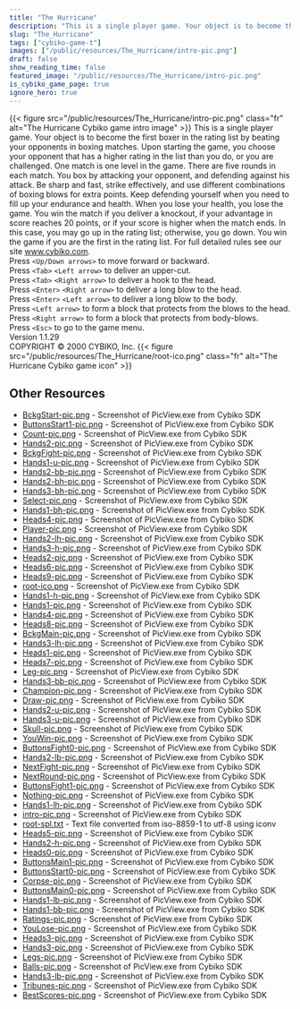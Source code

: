 ```yaml
---
title: "The Hurricane"
description: "This is a single player game. Your object is to become the first boxer in the rating list by beating your opponents in boxing matches. Upon starting the game, you choose your opponent that has a higher rating in the list than you do, or you are challenged. One match is one level ..."
slug: "The_Hurricane"
tags: ["cybiko-game-t"]
images: ["/public/resources/The_Hurricane/intro-pic.png"]
draft: false
show_reading_time: false
featured_image: "/public/resources/The_Hurricane/intro-pic.png"
is_cybiko_game_page: true
ignore_hero: true
---
```

{{< figure src="/public/resources/The_Hurricane/intro-pic.png" class="fr" alt="The Hurricane Cybiko game intro image" >}}
This is a single player game. Your object is to become the first boxer in the rating list by beating your opponents in boxing matches. Upon starting the game, you choose your opponent that has a higher rating in the list than you do, or you are challenged. One match is one level in the game. There are five rounds in each match. You box by attacking your opponent, and defending against his attack. Be sharp and fast, strike effectively, and use different combinations of boxing blows for extra points. Keep defending yourself when you need to fill up your endurance and health. When you lose your health, you lose the game. You win the match if you deliver a knockout, if your advantage in score reaches 20 points, or if your score is higher when the match ends. In this case, you may go up in the rating list; otherwise, you go down. You win the game if you are the first in the rating list. For full detailed rules see our site www.cybiko.com. \
Press `<Up/Down arrows>`  to move forward or backward. \
Press `<Tab>` `<Left arrow>`  to deliver an upper-cut. \
Press `<Tab>` `<Right arrow>`  to deliver a hook to the head. \
Press `<Enter>` `<Right arrow>`  to deliver a long blow to the head. \
Press `<Enter>` `<Left arrow>`  to deliver a long blow to the body. \
Press `<Left arrow>`  to form a block that protects from the blows to the head. \
Press `<Right arrow>`  to form a block that protects from body-blows. \
Press `<Esc>`  to go to the game menu. \
Version 1.1.29 \
COPYRIGHT © 2000 CYBIKO, Inc. {{< figure src="/public/resources/The_Hurricane/root-ico.png" class="fr" alt="The Hurricane Cybiko game icon" >}}

## Other Resources
* [BckgStart-pic.png](/public/resources/The_Hurricane/BckgStart-pic.png) - Screenshot of PicView.exe from Cybiko SDK
* [ButtonsStart1-pic.png](/public/resources/The_Hurricane/ButtonsStart1-pic.png) - Screenshot of PicView.exe from Cybiko SDK
* [Count-pic.png](/public/resources/The_Hurricane/Count-pic.png) - Screenshot of PicView.exe from Cybiko SDK
* [Hands2-pic.png](/public/resources/The_Hurricane/Hands2-pic.png) - Screenshot of PicView.exe from Cybiko SDK
* [BckgFight-pic.png](/public/resources/The_Hurricane/BckgFight-pic.png) - Screenshot of PicView.exe from Cybiko SDK
* [Hands1-u-pic.png](/public/resources/The_Hurricane/Hands1-u-pic.png) - Screenshot of PicView.exe from Cybiko SDK
* [Hands2-bb-pic.png](/public/resources/The_Hurricane/Hands2-bb-pic.png) - Screenshot of PicView.exe from Cybiko SDK
* [Hands2-bh-pic.png](/public/resources/The_Hurricane/Hands2-bh-pic.png) - Screenshot of PicView.exe from Cybiko SDK
* [Hands3-bh-pic.png](/public/resources/The_Hurricane/Hands3-bh-pic.png) - Screenshot of PicView.exe from Cybiko SDK
* [Select-pic.png](/public/resources/The_Hurricane/Select-pic.png) - Screenshot of PicView.exe from Cybiko SDK
* [Hands1-bh-pic.png](/public/resources/The_Hurricane/Hands1-bh-pic.png) - Screenshot of PicView.exe from Cybiko SDK
* [Heads4-pic.png](/public/resources/The_Hurricane/Heads4-pic.png) - Screenshot of PicView.exe from Cybiko SDK
* [Player-pic.png](/public/resources/The_Hurricane/Player-pic.png) - Screenshot of PicView.exe from Cybiko SDK
* [Hands2-lh-pic.png](/public/resources/The_Hurricane/Hands2-lh-pic.png) - Screenshot of PicView.exe from Cybiko SDK
* [Hands3-h-pic.png](/public/resources/The_Hurricane/Hands3-h-pic.png) - Screenshot of PicView.exe from Cybiko SDK
* [Heads2-pic.png](/public/resources/The_Hurricane/Heads2-pic.png) - Screenshot of PicView.exe from Cybiko SDK
* [Heads6-pic.png](/public/resources/The_Hurricane/Heads6-pic.png) - Screenshot of PicView.exe from Cybiko SDK
* [Heads9-pic.png](/public/resources/The_Hurricane/Heads9-pic.png) - Screenshot of PicView.exe from Cybiko SDK
* [root-ico.png](/public/resources/The_Hurricane/root-ico.png) - Screenshot of PicView.exe from Cybiko SDK
* [Hands1-h-pic.png](/public/resources/The_Hurricane/Hands1-h-pic.png) - Screenshot of PicView.exe from Cybiko SDK
* [Hands1-pic.png](/public/resources/The_Hurricane/Hands1-pic.png) - Screenshot of PicView.exe from Cybiko SDK
* [Hands4-pic.png](/public/resources/The_Hurricane/Hands4-pic.png) - Screenshot of PicView.exe from Cybiko SDK
* [Heads8-pic.png](/public/resources/The_Hurricane/Heads8-pic.png) - Screenshot of PicView.exe from Cybiko SDK
* [BckgMain-pic.png](/public/resources/The_Hurricane/BckgMain-pic.png) - Screenshot of PicView.exe from Cybiko SDK
* [Hands3-lh-pic.png](/public/resources/The_Hurricane/Hands3-lh-pic.png) - Screenshot of PicView.exe from Cybiko SDK
* [Heads1-pic.png](/public/resources/The_Hurricane/Heads1-pic.png) - Screenshot of PicView.exe from Cybiko SDK
* [Heads7-pic.png](/public/resources/The_Hurricane/Heads7-pic.png) - Screenshot of PicView.exe from Cybiko SDK
* [Leg-pic.png](/public/resources/The_Hurricane/Leg-pic.png) - Screenshot of PicView.exe from Cybiko SDK
* [Hands3-bb-pic.png](/public/resources/The_Hurricane/Hands3-bb-pic.png) - Screenshot of PicView.exe from Cybiko SDK
* [Champion-pic.png](/public/resources/The_Hurricane/Champion-pic.png) - Screenshot of PicView.exe from Cybiko SDK
* [Draw-pic.png](/public/resources/The_Hurricane/Draw-pic.png) - Screenshot of PicView.exe from Cybiko SDK
* [Hands2-u-pic.png](/public/resources/The_Hurricane/Hands2-u-pic.png) - Screenshot of PicView.exe from Cybiko SDK
* [Hands3-u-pic.png](/public/resources/The_Hurricane/Hands3-u-pic.png) - Screenshot of PicView.exe from Cybiko SDK
* [Skull-pic.png](/public/resources/The_Hurricane/Skull-pic.png) - Screenshot of PicView.exe from Cybiko SDK
* [YouWin-pic.png](/public/resources/The_Hurricane/YouWin-pic.png) - Screenshot of PicView.exe from Cybiko SDK
* [ButtonsFight0-pic.png](/public/resources/The_Hurricane/ButtonsFight0-pic.png) - Screenshot of PicView.exe from Cybiko SDK
* [Hands2-lb-pic.png](/public/resources/The_Hurricane/Hands2-lb-pic.png) - Screenshot of PicView.exe from Cybiko SDK
* [NextFight-pic.png](/public/resources/The_Hurricane/NextFight-pic.png) - Screenshot of PicView.exe from Cybiko SDK
* [NextRound-pic.png](/public/resources/The_Hurricane/NextRound-pic.png) - Screenshot of PicView.exe from Cybiko SDK
* [ButtonsFight1-pic.png](/public/resources/The_Hurricane/ButtonsFight1-pic.png) - Screenshot of PicView.exe from Cybiko SDK
* [Nothing-pic.png](/public/resources/The_Hurricane/Nothing-pic.png) - Screenshot of PicView.exe from Cybiko SDK
* [Hands1-lh-pic.png](/public/resources/The_Hurricane/Hands1-lh-pic.png) - Screenshot of PicView.exe from Cybiko SDK
* [intro-pic.png](/public/resources/The_Hurricane/intro-pic.png) - Screenshot of PicView.exe from Cybiko SDK
* [root-spl.txt](/public/resources/The_Hurricane/root-spl.txt) - Text file converted from iso-8859-1 to utf-8 using iconv
* [Heads5-pic.png](/public/resources/The_Hurricane/Heads5-pic.png) - Screenshot of PicView.exe from Cybiko SDK
* [Hands2-h-pic.png](/public/resources/The_Hurricane/Hands2-h-pic.png) - Screenshot of PicView.exe from Cybiko SDK
* [Heads0-pic.png](/public/resources/The_Hurricane/Heads0-pic.png) - Screenshot of PicView.exe from Cybiko SDK
* [ButtonsMain1-pic.png](/public/resources/The_Hurricane/ButtonsMain1-pic.png) - Screenshot of PicView.exe from Cybiko SDK
* [ButtonsStart0-pic.png](/public/resources/The_Hurricane/ButtonsStart0-pic.png) - Screenshot of PicView.exe from Cybiko SDK
* [Corpse-pic.png](/public/resources/The_Hurricane/Corpse-pic.png) - Screenshot of PicView.exe from Cybiko SDK
* [ButtonsMain0-pic.png](/public/resources/The_Hurricane/ButtonsMain0-pic.png) - Screenshot of PicView.exe from Cybiko SDK
* [Hands1-lb-pic.png](/public/resources/The_Hurricane/Hands1-lb-pic.png) - Screenshot of PicView.exe from Cybiko SDK
* [Hands1-bb-pic.png](/public/resources/The_Hurricane/Hands1-bb-pic.png) - Screenshot of PicView.exe from Cybiko SDK
* [Ratings-pic.png](/public/resources/The_Hurricane/Ratings-pic.png) - Screenshot of PicView.exe from Cybiko SDK
* [YouLose-pic.png](/public/resources/The_Hurricane/YouLose-pic.png) - Screenshot of PicView.exe from Cybiko SDK
* [Heads3-pic.png](/public/resources/The_Hurricane/Heads3-pic.png) - Screenshot of PicView.exe from Cybiko SDK
* [Hands3-pic.png](/public/resources/The_Hurricane/Hands3-pic.png) - Screenshot of PicView.exe from Cybiko SDK
* [Legs-pic.png](/public/resources/The_Hurricane/Legs-pic.png) - Screenshot of PicView.exe from Cybiko SDK
* [Balls-pic.png](/public/resources/The_Hurricane/Balls-pic.png) - Screenshot of PicView.exe from Cybiko SDK
* [Hands3-lb-pic.png](/public/resources/The_Hurricane/Hands3-lb-pic.png) - Screenshot of PicView.exe from Cybiko SDK
* [Tribunes-pic.png](/public/resources/The_Hurricane/Tribunes-pic.png) - Screenshot of PicView.exe from Cybiko SDK
* [BestScores-pic.png](/public/resources/The_Hurricane/BestScores-pic.png) - Screenshot of PicView.exe from Cybiko SDK
